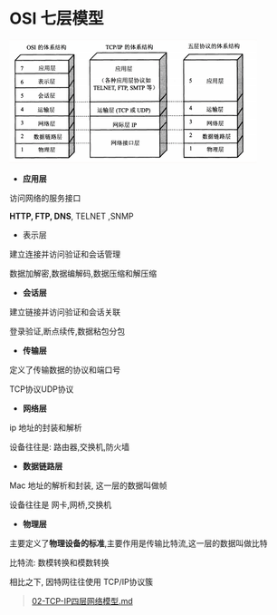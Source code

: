 # OSI 七层模型

![image-20200328192006338](assets/image-20200328192006338.png)



- **应用层**

访问网络的服务接口

**HTTP, FTP, DNS**, TELNET ,SNMP 

- 表示层

建立连接并访问验证和会话管理

数据加解密,数据编解码,数据压缩和解压缩

- **会话层**

建立链接并访问验证和会话关联

登录验证,断点续传,数据粘包分包

- **传输层**

定义了传输数据的协议和端口号

TCP协议UDP协议

- **网络层**

ip 地址的封装和解析

设备往往是: 路由器,交换机,防火墙

- **数据链路层**

Mac 地址的解析和封装, 这一层的数据叫做帧

设备往往是 网卡,网桥,交换机

- **物理层**  

主要定义了**物理设备的标准**,主要作用是传输比特流,这一层的数据叫做比特

比特流: 数模转换和模数转换 

相比之下, 因特网往往使用 TCP/IP协议簇  

>  [02-TCP-IP四层网络模型.md](02-TCP-IP四层网络模型.md) 

